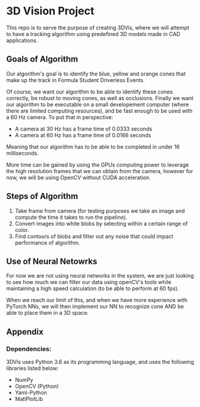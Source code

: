 # 3D Vision Project

This repo is to serve the purpose of creating 3DVis, where we will attempt to have a tracking algorithm using predefined 3D models made in CAD applications.

## Goals of Algorithm

Our algorithm's goal is to identify the blue, yellow and orange cones that make up the track in Formula Student Driverless Events.

Of course, we want our algorithm to be able to identify these cones correctly, be robust to moving cones, as well as occlusions. Finally we want our algorithm to be executable on a small developement computer (where there are limited computing resources), and be fast enough to be used with a 60 Hz camera. To put that in perspective:

* A camera at 30 Hz has a frame time of 0.0333 seconds
* A camera at 60 Hz has a frame time of 0.0166 seconds

Meaning that our algorithm has to be able to be completed in under 16 milliseconds.

More time can be gained by using the GPUs computing power to leverage the high resolution frames that we can obtain from the camera, however for now, we will be using OpenCV without CUDA acceleration.

## Steps of Algorithm
1. Take frame from camera (for testing purposes we take an image and compute the time it takes to run the pipeline).
2. Convert images into white blobs by selecting within a certain range of color.
3. Find contours of blobs and filter out any noise that could impact performance of algorithm.

## Use of Neural Netowrks
For now we are not using neural networks in the system, we are just looking to see how much we can filter our data using openCV's tools while maintaining a high speed calculation (to be able to perform at 60 fps).

When we reach our limit of this, and when we have more experience with PyTorch NNs, we will then implement our NN to recognize cone AND be able to place them in a 3D space.

## Appendix
### Dependencies:
3DVis uses Python 3.6 as its programming language, and uses the following libraries listed below:

* NumPy
* OpenCV (Python)
* Yaml-Python
* MatlPlotLib

